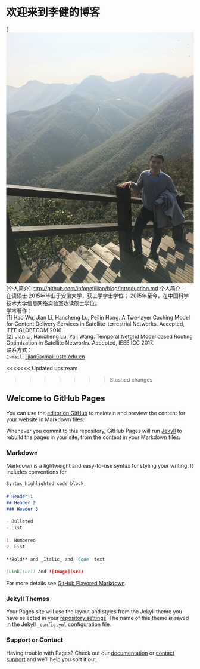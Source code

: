 # 欢迎来到李健的博客
[![个人简介](https://github.com/infonetlijian/blog/raw/master/photos/myself.jpg)
[个人简介]:http://github.com/infonetlijian/blog/introduction.md
个人简介：<br>
在读硕士
2015年毕业于安徽大学，获工学学士学位；
2015年至今，在中国科学技术大学信息网络实验室攻读硕士学位。<br>
学术著作：<br>
[1] Hao Wu, Jian Li, Hancheng Lu, Peilin Hong. A Two-layer Caching Model for Content Delivery Services in Satellite-terrestrial Networks. Accepted, IEEE GLOBECOM 2016.<br>
[2] Jian Li, Hancheng Lu, Yali Wang. Temporal Netgrid Model based Routing Optimization in Satellite Networks. Accepted, IEEE ICC 2017.<br>
联系方式：<br>
`E-mail`: lijian9@mail.ustc.edu.cn <br>


<<<<<<< Updated upstream





>>>>>>> Stashed changes
## Welcome to GitHub Pages



You can use the [editor on GitHub](https://github.com/infonetlijian/blog/edit/master/index.md) to maintain and preview the content for your website in Markdown files.

Whenever you commit to this repository, GitHub Pages will run [Jekyll](https://jekyllrb.com/) to rebuild the pages in your site, from the content in your Markdown files.

### Markdown

Markdown is a lightweight and easy-to-use syntax for styling your writing. It includes conventions for

```markdown
Syntax highlighted code block

# Header 1
## Header 2
### Header 3

- Bulleted
- List

1. Numbered
2. List

**Bold** and _Italic_ and `Code` text

[Link](url) and ![Image](src)
```




For more details see [GitHub Flavored Markdown](https://guides.github.com/features/mastering-markdown/).

### Jekyll Themes

Your Pages site will use the layout and styles from the Jekyll theme you have selected in your [repository settings](https://github.com/infonetlijian/blog/settings). The name of this theme is saved in the Jekyll `_config.yml` configuration file.

### Support or Contact

Having trouble with Pages? Check out our [documentation](https://help.github.com/categories/github-pages-basics/) or [contact support](https://github.com/contact) and we’ll help you sort it out.
